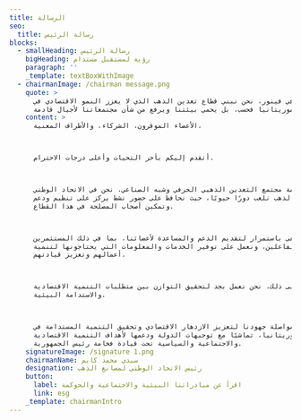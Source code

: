 ```yaml
---
title: الرسالة
seo:
  title: رسالة الرئيس
blocks:
  - smallHeading: رسالة الرئيس
    bigHeading: رؤية لمستقبل مستدام
    paragraph: ''
    _template: textBoxWithImage
  - chairmanImage: /chairman message.png
    quote: >
      في فينور، نحن نبني قطاع تعدين الذهب الذي لا يعزز النمو الاقتصادي في
      موريتانيا فحسب، بل يحمي بيئتنا ويرفع من شأن مجتمعاتنا لأجيال قادمة.
    content: >
      الأعضاء الموقرون، الشركاء، والأطراف المعنية،



      أتقدم إليكم بأحر التحيات وأعلى درجات الاحترام.



      في خدمة مجتمع التعدين الذهبي الحرفي وشبه الصناعي، نحن في الاتحاد الوطني
      لمصانع الذهب نلعب دورًا حيويًا، حيث نحافظ على حضور نشط يركز على تنظيم ودعم
      وتمكين أصحاب المصلحة في هذا القطاع.



      نسعى باستمرار لتقديم الدعم والمساعدة لأعضائنا، بما في ذلك المستثمرين
      والفاعلين، ونعمل على توفير الخدمات والمعلومات التي يحتاجونها لتنمية
      أعمالهم وتعزيز قيادتهم.



      علاوة على ذلك، نحن نعمل بجد لتحقيق التوازن بين متطلبات التنمية الاقتصادية
      والاستدامة البيئية.



      نلتزم بمواصلة جهودنا لتعزيز الازدهار الاقتصادي وتحقيق التنمية المستدامة في
      موريتانيا، تماشيًا مع توجيهات الدولة ودعمها لأهداف التنمية الاقتصادية
      والاجتماعية والسياسية تحت قيادة فخامة رئيس الجمهورية.
    signatureImage: /signature 1.png
    chairmanName: سيدي محمد كايم
    designation: رئيس الاتحاد الوطني لمصانع الذهب
    button:
      label: اقرأ عن مبادراتنا البيئية والاجتماعية والحوكمة
      link: esg
    _template: chairmanIntro
---
```


